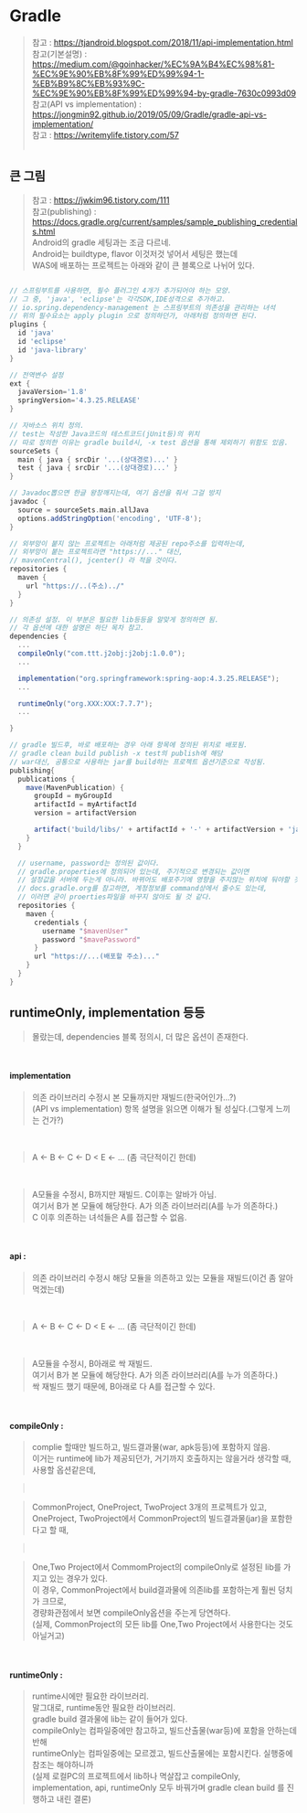 # Gradle
> 참고 : https://tjandroid.blogspot.com/2018/11/api-implementation.html <br>
> 참고(기본설명) : https://medium.com/@goinhacker/%EC%9A%B4%EC%98%81-%EC%9E%90%EB%8F%99%ED%99%94-1-%EB%B9%8C%EB%93%9C-%EC%9E%90%EB%8F%99%ED%99%94-by-gradle-7630c0993d09 <br>
> 참고(API vs implementation) : https://jongmin92.github.io/2019/05/09/Gradle/gradle-api-vs-implementation/ <br>
> 참고 : https://writemylife.tistory.com/57 <br>
> <br>
> 

## 큰 그림
> 참고 : https://jwkim96.tistory.com/111 <br>
> 참고(publishing) : https://docs.gradle.org/current/samples/sample_publishing_credentials.html <br>
> Android의 gradle 세팅과는 조금 다르네.   
> Android는 buildtype, flavor 이것저것 넣어서 세팅은 했는데   
> WAS에 배포하는 프로젝트는 아래와 같이 큰 블록으로 나뉘어 있다.   

```gradle

// 스프링부트를 사용하면, 필수 플러그인 4개가 추가되어야 하는 모양.
// 그 중, 'java', 'eclipse'는 각각SDK,IDE성격으로 추가하고.
// io.spring.dependency-management 는 스프링부트의 의존성을 관리하는 녀석
// 위의 필수요소는 apply plugin 으로 정의하던가, 아래처럼 정의하면 된다.
plugins {
  id 'java'
  id 'eclipse'
  id 'java-library'
}

// 전역변수 설정
ext {
  javaVersion='1.8'
  springVersion='4.3.25.RELEASE'
}

// 자바소스 위치 정의.
// test는 작성한 Java코드의 테스트코드(jUnit등)의 위치
// 따로 정의한 이유는 gradle build시, -x test 옵션을 통해 제외하기 위함도 있음.
sourceSets {
  main { java { srcDir '...(상대경로)...' }
  test { java { srcDir '...(상대경로)...' }
}

// Javadoc뽑으면 한글 왕창깨지는데, 여기 옵션을 줘서 그걸 방지
javadoc { 
  source = sourceSets.main.allJava
  options.addStringOption('encoding', 'UTF-8');
}

// 외부망이 붙지 않는 프로젝트는 아래처럼 제공된 repo주소를 입력하는데,   
// 외부망이 붙는 프로젝트라면 "https://..." 대신,   
// mavenCentral(), jcenter() 라 적을 것이다.
repositories {
  maven {
    url "https://..(주소)../"
  }
}

// 의존성 설정. 이 부분은 필요한 lib등등을 알맞게 정의하면 됨.
// 각 옵션에 대한 설명은 하단 목차 참고.
dependencies {
  ...
  compileOnly("com.ttt.j2obj:j2obj:1.0.0");
  ...

  implementation("org.springframework:spring-aop:4.3.25.RELEASE");
  ...

  runtimeOnly("org.XXX:XXX:7.7.7");
  ...

}

// gradle 빌드후, 바로 배포하는 경우 아래 항목에 정의된 위치로 배포됨.
// gradle clean build publish -x test의 publish에 해당
// war대신, 공통으로 사용하는 jar를 build하는 프로젝트 옵션기준으로 작성됨.
publishing{
  publications {
    mave(MavenPublication) {
      groupId = myGroupId
      artifactId = myArtifactId
      version = artifactVersion

      artifact('build/libs/' + artifactId + '-' + artifactVersion + 'jar') { extension 'jar' }
    }
  }

  // username, password는 정의된 값이다. 
  // gradle.properties에 정의되어 있는데, 주기적으로 변경되는 값이면
  // 설정값을 서버에 두는게 아니라. 바뀌어도 배포주기에 영향을 주지않는 위치에 둬야할 것 같다.
  // docs.gradle.org를 참고하면, 계정정보를 command상에서 줄수도 있는데, 
  // 이러면 굳이 proerties파일을 바꾸지 않아도 될 것 같다.
  repositories {
    maven {
      credentials {
        username "$mavenUser"
        password "$mavePassword"
      }
      url "https://...(배포할 주소)..."
    }
  }
}

```

## runtimeOnly, implementation 등등
> 몰랐는데, dependencies 블록 정의시, 더 많은 옵션이 존재한다.   

<br>

#### implementation
> 의존 라이브러리 수정시 본 모듈까지만 재빌드(한국어인가...?)      
> (API vs implementation) 항목 설명을 읽으면 이해가 될 성싶다.(그렇게 느끼는 건가?)   
<br>

> A <- B <- C <- D < E <- ... (좀 극단적이긴 한데)   
<br>

> A모듈을 수정시, B까지만 재빌드. C이후는 알바가 아님.   
> 여기서 B가 본 모듈에 해당한다. A가 의존 라이브러리(A를 누가 의존하다.)   
> C 이후 의존하는 녀석들은 A를 접근할 수 없음.   

<br>

#### api :   
> 의존 라이브러리 수정시 해당 모듈을 의존하고 있는 모듈을 재빌드(이건 좀 알아먹겠는데)   
<br>

> A <- B <- C <- D < E <- ... (좀 극단적이긴 한데)   
<br>

> A모듈을 수정시, B아래로 싹 재빌드.   
> 여기서 B가 본 모듈에 해당한다. A가 의존 라이브러리(A를 누가 의존하다.)   
> 싹 재빌드 했기 때문에, B아래로 다 A를 접근할 수 있다.   

<br>

#### compileOnly :   
> complie 할때만 빌드하고, 빌드결과물(war, apk등등)에 포함하지 않음.   
> 이거는 runtime에 lib가 제공되던가, 거기까지 호출하지는 않을거라 생각할 때,   
> 사용할 옵션같은데,   

> <br>

> CommonProject, OneProject, TwoProject 3개의 프로젝트가 있고,   
> OneProject, TwoProject에서 CommonProject의 빌드결과물(jar)을 포함한다고 할 때,   

> <br>

> One,Two Project에서 CommomProject의 compileOnly로 설정된 lib를 가지고 있는 경우가 있다.   
> 이 경우, CommonProject에서 build결과물에 의존lib를 포함하는게 훨씬 덩치가 크므로,   
> 경량화관점에서 보면 compileOnly옵션을 주는게 당연하다.   
> (실제, CommonProject의 모든 lib를 One,Two Project에서 사용한다는 것도 아닐거고)   
<br>

#### runtimeOnly :   
> runtime시에만 필요한 라이브러리.   
> 말그대로, runtime동안 필요한 라이브러리.   
> gradle build 결과물에 lib는 같이 들어가 있다.   
> compileOnly는 컴파일중에만 참고하고, 빌드산출물(war등)에 포함을 안하는데 반해   
> runtimeOnly는 컴파일중에는 모르겠고, 빌드산출물에는 포함시킨다. 실행중에 참조는 해야하니까   
> (실제 로컬PC의 프로젝트에서 lib하나 멱살잡고 compileOnly, implementation, api, runtimeOnly 모두 바꿔가며 gradle clean build 를 진행하고 내린 결론)   

